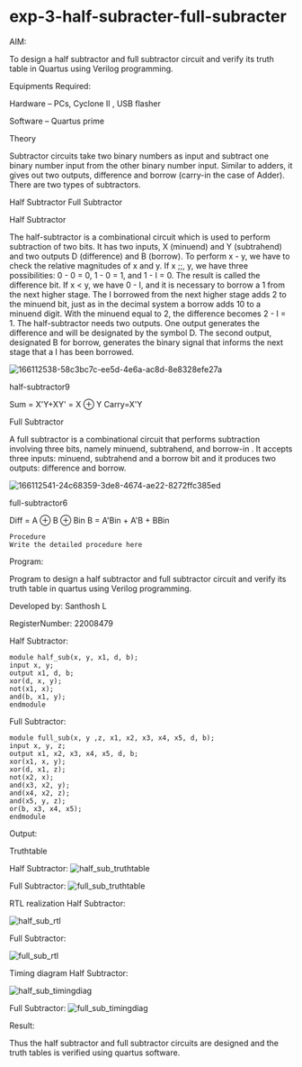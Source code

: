 # exp-3-half-subracter-full-subracter
AIM:

To design a half subtractor and full subtractor circuit and verify its truth table in Quartus using Verilog programming.

Equipments Required:

Hardware – PCs, Cyclone II , USB flasher

Software – Quartus prime

Theory

Subtractor circuits take two binary numbers as input and subtract one binary number input from the other binary number input. Similar to adders, it gives out two outputs, difference and borrow (carry-in the case of Adder). There are two types of subtractors.

Half Subtractor Full Subtractor

Half Subtractor

The half-subtractor is a combinational circuit which is used to perform subtraction of two bits. It has two inputs, X (minuend) and Y (subtrahend) and two outputs D (difference) and B (borrow). To perform x - y, we have to check the relative magnitudes of x and y. If x ;;, y, we have three possibilities: 0 - 0 = 0, 1 - 0 = 1, and 1 - I = 0. The result is called the difference bit. If x < y, we have 0 - I, and it is necessary to borrow a 1 from the next higher stage. The I borrowed from the next higher stage adds 2 to the minuend bit, just as in the decimal system a borrow adds 10 to a minuend digit. With the minuend equal to 2, the difference becomes 2 - I = 1. The half-subtractor needs two outputs. One output generates the difference and will be designated by the symbol D. The second output, designated B for borrow, generates the binary signal that informs the next stage that a I has been borrowed.

![166112538-58c3bc7c-ee5d-4e6a-ac8d-8e8328efe27a](https://user-images.githubusercontent.com/123359969/214294747-d15d1fc4-b201-47b2-bb82-d41be76e446c.png)

half-subtractor9

Sum = X'Y+XY' = X ⊕ Y Carry=X'Y

Full Subtractor

A full subtractor is a combinational circuit that performs subtraction involving three bits, namely minuend, subtrahend, and borrow-in . It accepts three inputs: minuend, subtrahend and a borrow bit and it produces two outputs: difference and borrow.

![166112541-24c68359-3de8-4674-ae22-8272ffc385ed](https://user-images.githubusercontent.com/123359969/214294841-10cb4622-db5b-486f-ad7e-fa6195d32a87.png)

full-subtractor6

Diff = A ⊕ B ⊕ Bin B = A'Bin + A'B + BBin
```
Procedure
Write the detailed procedure here
```
Program:

Program to design a half subtractor and full subtractor circuit and verify its truth table in quartus using Verilog programming.

Developed by: Santhosh L

RegisterNumber: 22008479

Half Subtractor:
```
module half_sub(x, y, x1, d, b);
input x, y;
output x1, d, b;
xor(d, x, y);
not(x1, x);
and(b, x1, y);
endmodule
```
Full Subtractor:
```
module full_sub(x, y ,z, x1, x2, x3, x4, x5, d, b);
input x, y, z;
output x1, x2, x3, x4, x5, d, b;
xor(x1, x, y);
xor(d, x1, z);
not(x2, x);
and(x3, x2, y);
and(x4, x2, z);
and(x5, y, z);
or(b, x3, x4, x5);
endmodule
```
Output:

Truthtable

Half Subtractor:
![half_sub_truthtable](https://user-images.githubusercontent.com/123359969/214295062-5fd5260c-6917-4d81-b15d-e0e82bbb832f.png)

Full Subtractor:
![full_sub_truthtable](https://user-images.githubusercontent.com/123359969/214295095-13159813-f5a5-4471-b77f-7bed0b3e4c57.jpg)



RTL realization
Half Subtractor:

![half_sub_rtl](https://user-images.githubusercontent.com/123359969/214295140-b1f1a2aa-b797-403d-9ff9-b1c47dca18eb.png)


Full Subtractor:

![full_sub_rtl](https://user-images.githubusercontent.com/123359969/214295171-bf41beda-8a7d-40bd-a36c-ed5b5f982f8b.png)


Timing diagram
Half Subtractor:

![half_sub_timingdiag](https://user-images.githubusercontent.com/123359969/214295198-af25480c-3d5f-47aa-84a9-4acb8aff46ab.png)


Full Subtractor:
![full_sub_timingdiag](https://user-images.githubusercontent.com/123359969/214295216-d46a61a2-4f2b-4052-bcf4-13341214c353.png)



Result:

Thus the half subtractor and full subtractor circuits are designed and the truth tables is verified using quartus software.
